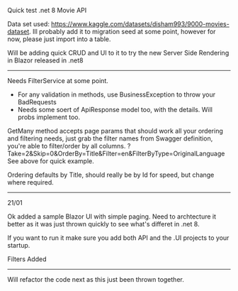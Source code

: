 Quick test .net 8 Movie API

Data set used: https://www.kaggle.com/datasets/disham993/9000-movies-dataset. 
Ill probably add it to migration seed at some point, however for now, please just import into a table. 

Will be adding quick CRUD and UI to it to try the new Server Side Rendering in Blazor released in .net8


---
Needs FilterService at some point.
- For any validation in methods, use BusinessException to throw your BadRequests
- Needs some soert of ApiResponse model too, with the details. Will probs implement too.


GetMany method accepts page params that should work all your ordering and filtering needs, just grab the filter names from Swagger definition, you're able to filter/order by all columns.
?Take=2&Skip=0&OrderBy=Title&Filter=en&FilterByType=OriginalLanguage
See above for quick example.

Ordering defaults by Title, should really be by Id for speed, but change where required.

---
21/01

Ok added a sample Blazor UI with simple paging.
Need to archtecture it better as it was just thrown quickly to see what's differet in .net 8. 

If you want to run it make sure you add both API and the .UI projects to your startup.

Filters Added

--- 
Will refactor the code next as this just been thrown together. 
